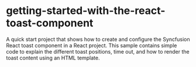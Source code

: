 # getting-started-with-the-react-toast-component
A quick start project that shows how to create and configure the Syncfusion React toast component in a React project. This sample contains simple code to explain the different toast positions, time out, and how to render the toast content using an HTML template.
